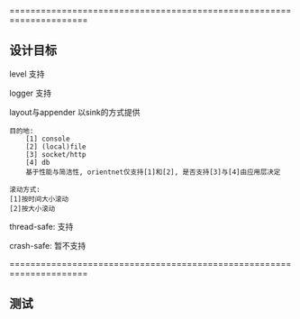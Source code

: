 =====================================================================
## 设计目标

level
    支持

logger
    支持

layout与appender
    以sink的方式提供

    目的地:
        [1] console
        [2] (local)file
        [3] socket/http
        [4] db
        基于性能与简洁性, orientnet仅支持[1]和[2], 是否支持[3]与[4]由应用层决定

    滚动方式:
    [1]按时间大小滚动
    [2]按大小滚动


thread-safe:
    支持

crash-safe:
    暂不支持

=====================================================================
## 测试